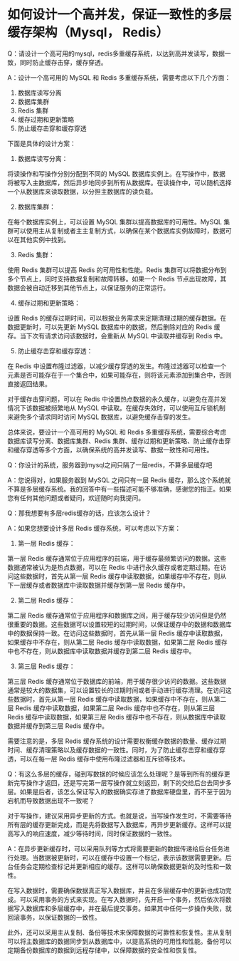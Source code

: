 # 如何设计一个高并发，保证一致性的多层缓存架构（Mysql， Redis）

Q：请设计一个高可用的mysql，redis多重缓存系统，以达到高并发读写，数据一致，同时防止缓存击穿，缓存穿透。

A：设计一个高可用的 MySQL 和 Redis 多重缓存系统，需要考虑以下几个方面：

1. 数据库读写分离
2. 数据库集群
3. Redis 集群
4. 缓存过期和更新策略
5. 防止缓存击穿和缓存穿透

下面是具体的设计方案：

1. 数据库读写分离：

将读操作和写操作分别分配到不同的 MySQL 数据库实例上。在写操作中，数据将被写入主数据库，然后异步地同步到所有从数据库。在读操作中，可以随机选择一个从数据库来读取数据，以分担主数据库的读负载。

2. 数据库集群：

在每个数据库实例上，可以设置 MySQL 集群以提高数据库的可用性。MySQL 集群可以使用主从复制或者主主复制方式，以确保在某个数据库实例故障时，数据可以在其他实例中找到。

3. Redis 集群：

使用 Redis 集群可以提高 Redis 的可用性和性能。Redis 集群可以将数据分布到多个节点上，同时支持数据复制和故障转移。如果一个 Redis 节点出现故障，其数据会被自动迁移到其他节点上，以保证服务的正常运行。

4. 缓存过期和更新策略：

设置 Redis 的缓存过期时间，可以根据业务需求来定期清理过期的缓存数据。在数据更新时，可以先更新 MySQL 数据库中的数据，然后删除对应的 Redis 缓存。当下次有请求访问该数据时，会重新从 MySQL 中读取并缓存到 Redis 中。

5. 防止缓存击穿和缓存穿透：

在 Redis 中设置布隆过滤器，以减少缓存穿透的发生。布隆过滤器可以检查一个元素是否可能存在于一个集合中，如果可能存在，则将该元素添加到集合中，否则直接返回结果。

对于缓存击穿问题，可以在 Redis 中设置热点数据的永久缓存，以避免在高并发情况下该数据被频繁地从 MySQL 中读取。在缓存失效时，可以使用互斥锁机制来避免多个请求同时访问 MySQL 数据库，以避免缓存击穿的发生。

总体来说，要设计一个高可用的 MySQL 和 Redis 多重缓存系统，需要综合考虑数据库读写分离、数据库集群、Redis 集群、缓存过期和更新策略、防止缓存击穿和缓存穿透等多个方面，以确保系统的高并发读写、数据一致性和可用性。



Q：你设计的系统，服务器到mysql之间只隔了一层redis，不算多层缓存吧

A：您说得对，如果服务器到 MySQL 之间只有一层 Redis 缓存，那么这个系统就不算是多层缓存系统。我的回答中有一些描述可能不够准确，感谢您的指正。如果您有任何其他问题或者疑问，欢迎随时向我提问。



Q：那我想要有多层redis缓存的话，应该怎么设计？

A：如果您想要设计多层 Redis 缓存系统，可以考虑以下方案：

1. 第一层 Redis 缓存：

第一层 Redis 缓存通常位于应用程序的前端，用于缓存最频繁访问的数据。这些数据通常被认为是热点数据，可以在 Redis 中进行永久缓存或者定期过期。在访问这些数据时，首先从第一层 Redis 缓存中读取数据，如果缓存中不存在，则从下一层缓存或者数据库中读取数据并缓存到第一层 Redis 缓存中。

2. 第二层 Redis 缓存：

第二层 Redis 缓存通常位于应用程序和数据库之间，用于缓存较少访问但是仍然很重要的数据。这些数据可以设置较短的过期时间，以保证缓存中的数据和数据库中的数据保持一致。在访问这些数据时，首先从第一层 Redis 缓存中读取数据，如果缓存中不存在，则从第二层 Redis 缓存中读取数据，如果第二层 Redis 缓存中也不存在，则从数据库中读取数据并缓存到第二层 Redis 缓存中。

3. 第三层 Redis 缓存：

第三层 Redis 缓存通常位于数据库的前端，用于缓存很少访问的数据。这些数据通常是较大的数据集，可以设置较长的过期时间或者手动进行缓存清理。在访问这些数据时，首先从第一层 Redis 缓存中读取数据，如果缓存中不存在，则从第二层 Redis 缓存中读取数据，如果第二层 Redis 缓存中也不存在，则从第三层 Redis 缓存中读取数据，如果第三层 Redis 缓存中也不存在，则从数据库中读取数据并缓存到第三层 Redis 缓存中。

需要注意的是，多层 Redis 缓存系统的设计需要权衡缓存数据的数量、缓存过期时间、缓存清理策略以及缓存数据的一致性。同时，为了防止缓存击穿和缓存穿透，可以在每一层 Redis 缓存中使用布隆过滤器和互斥锁等技术。



Q：有这么多层的缓存，碰到写数据的时候应该怎么处理呢？是等到所有的缓存更新完写操作才返回，还是写完第一层写操作就立刻返回，剩下的交给后台去同步多层。如果是后者，该怎么保证写入的数据确实存进了数据库硬盘里，而不至于因为宕机而导致数据出现不一致呢？

对于写操作，建议采用异步更新的方式。也就是说，当写操作发生时，不需要等待所有层的缓存更新完成，而是先将数据写入数据库，再异步更新缓存。这样可以提高写入的响应速度，减少等待时间，同时保证数据的一致性。

A：在异步更新缓存时，可以采用队列等方式将需要更新的数据传递给后台任务进行处理。当数据被更新时，可以在缓存中设置一个标记，表示该数据需要更新。后台任务会定期检查标记并更新相应的缓存。这样可以确保数据更新的及时性和一致性。

在写入数据时，需要确保数据真正写入数据库，并且在多层缓存中的更新也成功完成。可以采用事务的方式来实现。在写入数据时，先开启一个事务，然后依次将数据写入数据库和多层缓存中，并在最后提交事务。如果其中任何一步操作失败，就回滚事务，以保证数据的一致性。

此外，还可以采用主从复制、备份等技术来保障数据的可靠性和恢复性。主从复制可以将主数据库的数据同步到从数据库中，以提高系统的可用性和性能。备份可以定期备份数据库的数据到远程存储中，以保障数据的安全性和恢复性。
